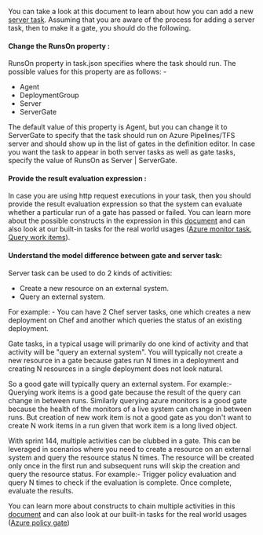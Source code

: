 
You can take a look at this document to learn about how you can add a new [server task](https://github.com/Microsoft/azure-pipelines-tasks/blob/master/docs/authoring/servertaskauthoring.md). Assuming that you are aware of the process for adding a server task, then to make it a gate, you should do the following.

#### Change the RunsOn property :
RunsOn property in task.json specifies where the task should run. The possible values for this property are as follows: -

- Agent
- DeploymentGroup
- Server
- ServerGate

The default value of this property is Agent, but you can change it to ServerGate to specify that the task should run on Azure Pipelines/TFS server and should show up in the list of gates in the definition editor. In case you want the task to appear in both server tasks as well as gate tasks, specify the value of RunsOn as Server | ServerGate.

#### Provide the result evaluation expression :

In case you are using http request executions in your task, then you should provide the result evaluation expression so that the system can evaluate whether a particular run of a gate has passed or failed. You can learn more about the possible constructs in the expression in this [document](https://github.com/Microsoft/azure-pipelines-tasks/blob/master/docs/authoring/servertaskauthoring.md) and can also look at our built-in tasks for the real world usages ([Azure monitor task](https://github.com/Microsoft/azure-pipelines-tasks/blob/master/Tasks/AzureMonitorV0/task.json), [Query work items](https://github.com/Microsoft/azure-pipelines-tasks/blob/master/Tasks/QueryWorkItemsV0/task.json)).

#### Understand the model difference between gate and server task:

Server task can be used to do 2 kinds of activities:

- Create a new resource on an external system.
- Query an external system.

For example: - You can have 2 Chef server tasks, one which creates a new deployment on Chef and another which queries the status of an existing deployment.

Gate tasks, in a typical usage will primarily do one kind of activity and that activity will be "query an external system". You will typically not create a new resource in a gate because gates run N times in a deployment and creating N resources in a single deployment does not look natural.

So a good gate will typically query an external system. For example:- Querying work items is a good gate because the result of the query can change in between runs. Similarly querying azure monitors is a good gate because the health of the monitors of a live system can change in between runs. But creation of new work item is not a good gate as you don't want to create N work items in a run given that work item is a long lived object. 

With sprint 144, multiple activities can be clubbed in a gate. This can be leveraged in scenarios where you need to create a resource on an external system and query the resource status N times. The resource will be created only once in the first run and subsequent runs will skip the creation and query the resource status. For example:- Trigger policy evaluation and query N times to check if the evaluation is complete. Once complete, evaluate the results. 

You can learn more about constructs to chain multiple activities in this [document](https://github.com/Microsoft/azure-pipelines-tasks/blob/master/docs/authoring/servertaskauthoring.md) and can also look at our built-in tasks for the real world usages ([Azure policy gate](https://github.com/Microsoft/azure-pipelines-tasks/blob/master/Tasks/AzurePolicyV0/task.json))
